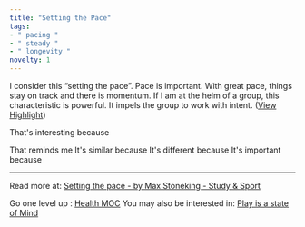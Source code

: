 ```yaml
---
title: "Setting the Pace"
tags:
- " pacing "
- " steady "
- " longevity "
novelty: 1
---
```



I consider this “setting the pace”. Pace is important. With great pace, things stay on track and there is momentum. If I am at the helm of a group, this characteristic is powerful. It impels the group to work with intent. ([View Highlight](https://read.readwise.io/read/01gq22eza2bad57z7ecfzx9m9s))

That's interesting because 

That reminds me
It's similar because
It's different because
It's important because

----

Read more at: [Setting the pace - by Max Stoneking - Study & Sport](https://maxstoneking.substack.com/p/setting-the-pace)

Go one level up : [Health MOC](Maps/Health%20MOC.md)
You may also be interested in: [Play is a state of Mind](Notes/Play%20is%20a%20state%20of%20Mind.md)
